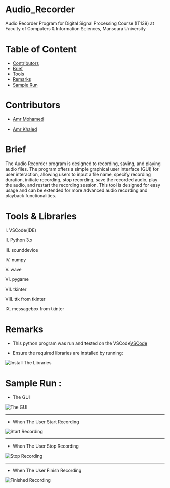 # Audio_Recorder

Audio Recorder Program for Digital Signal Processing Course (IT139) at Faculty of Computers &amp; Information Sciences, Mansoura University 

# Table of Content

* [Contributors](#Contributors)
* [Brief](#Brief)
* [Tools](#Tools)
* [Remarks](#Remarks)
* [Sample Run](#SampleRun)



# Contributors

* [Amr Mohamed](https://github.com/AmrMohamed16)

* [Amr Khaled](https://github.com/GOAT-AK)



# Brief

The Audio Recorder program is designed to  recording, saving, and playing audio files.  The program offers a simple graphical user interface (GUI) for user interaction, allowing users to input a file name, specify recording duration, initiate recording, stop recording, save the recorded audio, play the audio, and restart the recording session. This tool is designed for easy usage and can be extended for more advanced audio recording and playback functionalities.



# Tools & Libraries
I.	VSCode(IDE)

II.	Python 3.x

III. sounddevice 

IV. numpy 

V.  wave 

VI.	pygame 

VII. tkinter 

VIII.	ttk from tkinter 

IX. messagebox from tkinter 



# Remarks

* This python program was run and tested on the VSCode[VSCode](https://code.visualstudio.com/download)

* Ensure the required libraries are installed by running:
  
 ![Install The Libraries](https://github.com/GOAT-AK/Audio_Recorder/assets/103078881/34457b86-cfe5-4e0f-91be-a6e1534b6e17)


# Sample Run :

* The GUI
  
![The GUI](https://github.com/GOAT-AK/Audio_Recorder/assets/103078881/1dce1a65-ea79-4732-9d18-c2da8069a538)

<hr>

* When The User Start Recording

![Start Recording](https://github.com/GOAT-AK/Audio_Recorder/assets/103078881/f66ae33e-1b0d-41fa-abb0-85a3dafb84cf)

<hr>

* When The User Stop Recording

![Stop Recording](https://github.com/GOAT-AK/Audio_Recorder/assets/103078881/9a5e8a63-3339-4cff-bbd6-8d734f1f1873)

<hr>


* When The User Finish Recording

![Finished Recording](https://github.com/GOAT-AK/Audio_Recorder/assets/103078881/ff56722c-435f-4e78-b379-cfc6b06c42e7)

